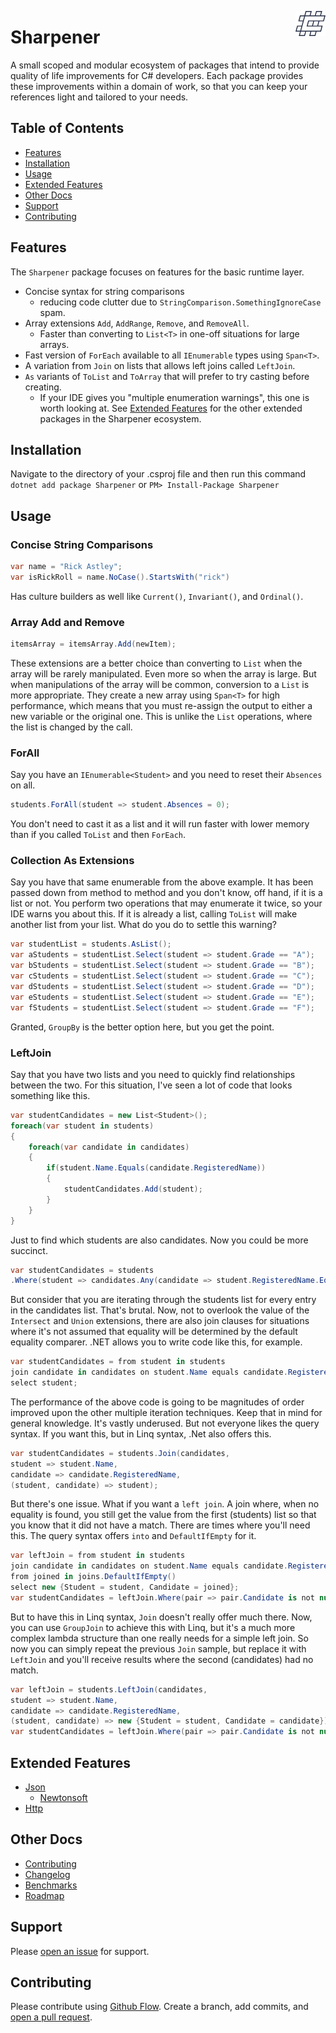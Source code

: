 <img src="docs/images/icon-white-stroke-40px.png"
     align="right"
     style="height: 40px;" />

# Sharpener

A small scoped and modular ecosystem of packages that intend to provide quality of life improvements for C# developers. Each package provides these improvements within a domain of work, so that you can keep your references light and tailored to your needs.

## Table of Contents

- [Features](#features)
- [Installation](#installation)
- [Usage](#usage)
- [Extended Features](#extended-features)
- [Other Docs](#other-docs)
- [Support](#support)
- [Contributing](#contributing)

## Features

The `Sharpener` package focuses on features for the basic runtime layer.

- Concise syntax for string comparisons
  - reducing code clutter due to `StringComparison.SomethingIgnoreCase` spam.
- Array extensions `Add`, `AddRange`, `Remove`, and `RemoveAll`.
  - Faster than converting to `List<T>` in one-off situations for large arrays.
- Fast version of `ForEach` available to all `IEnumerable` types using `Span<T>`.
- A variation from `Join` on lists that allows left joins called `LeftJoin`.
- `As` variants of `ToList` and `ToArray` that will prefer to try casting before creating.
  - If your IDE gives you "multiple enumeration warnings", this one is worth looking at.
    See [Extended Features](#extended-features) for the other extended packages in the Sharpener ecosystem.

## Installation

Navigate to the directory of your .csproj file and then run this command
`dotnet add package Sharpener`
or
`PM> Install-Package Sharpener`

## Usage

### Concise String Comparisons

```cs
var name = "Rick Astley";
var isRickRoll = name.NoCase().StartsWith("rick")
```

Has culture builders as well like `Current()`, `Invariant()`, and `Ordinal()`.

### Array Add and Remove

```cs
itemsArray = itemsArray.Add(newItem);
```

These extensions are a better choice than converting to `List` when the array will be rarely manipulated. Even more so when the array is large. But when manipulations of the array will be common, conversion to a `List` is more appropriate.
They create a new array using `Span<T>` for high performance, which means that you must re-assign the output to either a new variable or the original one. This is unlike the `List` operations, where the list is changed by the call.

### ForAll

Say you have an `IEnumerable<Student>`</Student> and you need to reset their `Absences` on all.

```cs
students.ForAll(student => student.Absences = 0);
```

You don't need to cast it as a list and it will run faster with lower memory than if you called `ToList` and then `ForEach`.

### Collection As Extensions

Say you have that same enumerable from the above example. It has been passed down from method to method and you don't know, off hand, if it is a list or not.
You perform two operations that may enumerate it twice, so your IDE warns you about this. If it is already a list, calling `ToList` will make another list from your list. What do you do to settle this warning?

```cs
var studentList = students.AsList();
var aStudents = studentList.Select(student => student.Grade == "A");
var bStudents = studentList.Select(student => student.Grade == "B");
var cStudents = studentList.Select(student => student.Grade == "C");
var dStudents = studentList.Select(student => student.Grade == "D");
var eStudents = studentList.Select(student => student.Grade == "E");
var fStudents = studentList.Select(student => student.Grade == "F");
```

Granted, `GroupBy` is the better option here, but you get the point.

### LeftJoin

Say that you have two lists and you need to quickly find relationships between the two. For this situation, I've seen a lot of code that looks something like this.

```cs
var studentCandidates = new List<Student>();
foreach(var student in students)
{
    foreach(var candidate in candidates)
    {
        if(student.Name.Equals(candidate.RegisteredName))
        {
            studentCandidates.Add(student);
        }
    }
}
```

Just to find which students are also candidates. Now you could be more succinct.

```cs
var studentCandidates = students
.Where(student => candidates.Any(candidate => student.RegisteredName.Equals(candidate.Name)));
```

But consider that you are iterating through the students list for every entry in the candidates list. That's brutal. Now, not to overlook the value of the `Intersect` and `Union` extensions, there are also join clauses for situations where it's not assumed that equality will be determined by the default equality comparer.
.NET allows you to write code like this, for example.

```cs
var studentCandidates = from student in students
join candidate in candidates on student.Name equals candidate.RegisteredName
select student;
```

The performance of the above code is going to be magnitudes of order improved upon the other multiple iteration techniques. Keep that in mind for general knowledge. It's vastly underused.
But not everyone likes the query syntax. If you want this, but in Linq syntax, .Net also offers this.

```cs
var studentCandidates = students.Join(candidates,
student => student.Name,
candidate => candidate.RegisteredName,
(student, candidate) => student);
```

But there's one issue. What if you want a `left join`. A join where, when no equality is found, you still get the value from the first (students) list so that you know that it did not have a match. There are times where you'll need this.
The query syntax offers `into` and `DefaultIfEmpty` for it.

```cs
var leftJoin = from student in students
join candidate in candidates on student.Name equals candidate.RegisteredName into joins
from joined in joins.DefaultIfEmpty()
select new {Student = student, Candidate = joined};
var studentCandidates = leftJoin.Where(pair => pair.Candidate is not null);
```

But to have this in Linq syntax, `Join` doesn't really offer much there. Now, you can use `GroupJoin` to achieve this with Linq, but it's a much more complex lambda structure than one really needs for a simple left join. So now you can simply repeat the previous `Join` sample, but replace it with `LeftJoin` and you'll receive results where the second (candidates) had no match.

```cs
var leftJoin = students.LeftJoin(candidates,
student => student.Name,
candidate => candidate.RegisteredName,
(student, candidate) => new {Student = student, Candidate = candidate});
var studentCandidates = leftJoin.Where(pair => pair.Candidate is not null);
```

## Extended Features

- [Json](docs/JSON.md)
  - [Newtonsoft](docs/Newtonsoft.md)
- [Http](docs/Http.md)

## Other Docs

- [Contributing](docs/CONTRIBUTING.md)
- [Changelog](docs/CHANGELOG.md)
- [Benchmarks](docs/BENCHMARKS.md)
- [Roadmap](docs/ROADMAP.MD)

## Support

Please [open an issue](https://github.com/r-singleton/Sharpener/issues/new) for support.

## Contributing

Please contribute using [Github Flow](https://guides.github.com/introduction/flow/). Create a branch, add commits, and [open a pull request](https://github.com/r-singleton/Sharpener/compare/).
